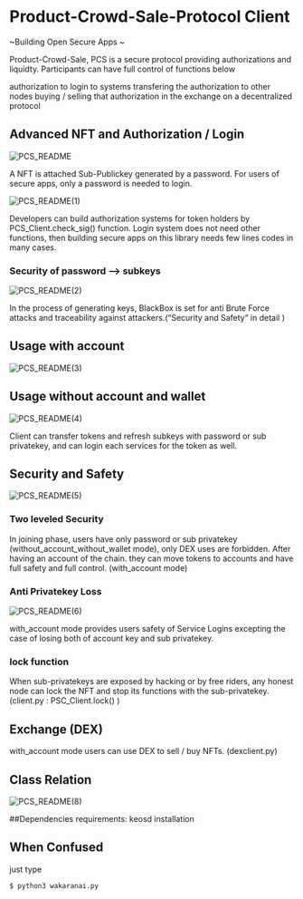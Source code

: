 # Product-Crowd-Sale-Protocol Client

~Building Open Secure Apps ~

Product-Crowd-Sale, PCS is a secure protocol providing authorizations and liquidty.
Participants can have full control of functions below

authorization to login to systems 
transfering the authorization to other nodes 
buying / selling that authorization in the exchange on a decentralized protocol

## Advanced NFT and Authorization / Login 

![PCS_README](https://user-images.githubusercontent.com/5285950/54953921-b871eb00-4f8c-11e9-8a4d-17ff58dd9286.jpg)

A NFT is attached Sub-Publickey generated by a password. For users of secure apps, only a password is needed to login.  

![PCS_README(1)](https://user-images.githubusercontent.com/5285950/54953914-b445cd80-4f8c-11e9-889c-4fc8b36d2ac5.jpg)

Developers can build authorization systems for token holders by PCS_Client.check_sig()
function. Login system does not need other functions, then building secure apps on this library needs few lines codes in many cases. 

### Security of password --> subkeys

![PCS_README(2)](https://user-images.githubusercontent.com/5285950/54953903-ac862900-4f8c-11e9-8ce4-6c3df7a51bfa.jpg)

In the process of generating keys, BlackBox is set for anti Brute Force attacks and traceability against attackers.(“Security and Safety” in detail )  

## Usage with account
![PCS_README(3)](https://user-images.githubusercontent.com/5285950/54953884-a09a6700-4f8c-11e9-8d10-475975824556.jpg)

## Usage without account and wallet

![PCS_README(4)](https://user-images.githubusercontent.com/5285950/54953828-7f397b00-4f8c-11e9-9dca-23bbfeb8b0ce.jpg)

Client can transfer tokens and refresh subkeys with password or sub privatekey, and can login each services for the token as well.

## Security and Safety

![PCS_README(5)](https://user-images.githubusercontent.com/5285950/54953811-78ab0380-4f8c-11e9-9ec4-d9964a1d9858.jpg)

### Two leveled Security

In joining phase, users have only password or sub privatekey (without_account_without_wallet mode), only DEX uses are forbidden.
After having an account of the chain. they can move tokens to accounts and have full safety and full control. (with_account mode)  

### Anti Privatekey Loss

![PCS_README(6)](https://user-images.githubusercontent.com/5285950/54953789-6a5ce780-4f8c-11e9-8a60-6a6e64acd577.jpg)

with_account mode provides users safety of Service Logins excepting the case of losing both of account key and sub privatekey.  

### lock function

When sub-privatekeys are exposed by hacking or by free riders, any honest node can lock the NFT and stop its functions with the sub-privatekey. (client.py : PSC_Client.lock() ) 

## Exchange (DEX)
with_account mode users can use DEX to sell / buy NFTs. (dexclient.py)


## Class Relation

![PCS_README(8)](https://user-images.githubusercontent.com/5285950/54953761-5a450800-4f8c-11e9-8327-f335e9119be2.jpg)

##Dependencies
requirements: keosd installation

## When Confused
just type
```
$ python3 wakaranai.py
```
